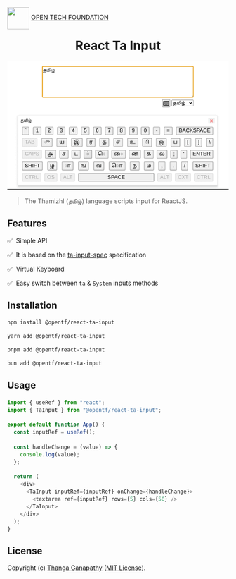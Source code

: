 <img align="left" src="https://open-tech-foundation.pages.dev/img/Logo.svg" width="50" height="50">

&nbsp;[OPEN TECH FOUNDATION](https://open-tech-foundation.pages.dev/)

<div align="center">

# React Ta Input

![Virtual Keyboard](./assets/demo.gif)

</div>

> The Thamizhl (தமிழ்) language scripts input for ReactJS.

## Features

✅&nbsp; Simple API

✅&nbsp; It is based on the [ta-input-spec](https://github.com/Open-Tech-Foundation/ta-input-spec) specification

✅&nbsp; Virtual Keyboard

✅&nbsp; Easy switch between `ta` & `System` inputs methods

## Installation

```sh
npm install @opentf/react-ta-input
```

```sh
yarn add @opentf/react-ta-input
```

```sh
pnpm add @opentf/react-ta-input
```

```sh
bun add @opentf/react-ta-input
```

## Usage

```js
import { useRef } from "react";
import { TaInput } from "@opentf/react-ta-input";

export default function App() {
  const inputRef = useRef();

  const handleChange = (value) => {
    console.log(value);
  };

  return (
    <div>
      <TaInput inputRef={inputRef} onChange={handleChange}>
        <textarea ref={inputRef} rows={5} cols={50} />
      </TaInput>
    </div>
  );
}
```

## License

Copyright (c) [Thanga Ganapathy](https://github.com/Thanga-Ganapathy) ([MIT License](./LICENSE)).

